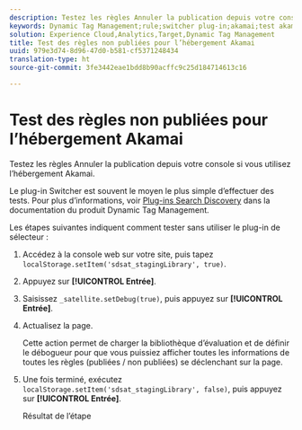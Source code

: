 ```yaml
---
description: Testez les règles Annuler la publication depuis votre console si vous utilisez l’hébergement Akamai.
keywords: Dynamic Tag Management;rule;switcher plug-in;akamai;test akamai;unpublished rules;test unpublished rules;debug rule
solution: Experience Cloud,Analytics,Target,Dynamic Tag Management
title: Test des règles non publiées pour l’hébergement Akamai
uuid: 979e3d74-8d96-47d0-b581-cf5371248434
translation-type: ht
source-git-commit: 3fe3442eae1bdd8b90acffc9c25d184714613c16

---
```



# Test des règles non publiées pour l’hébergement Akamai

Testez les règles Annuler la publication depuis votre console si vous utilisez l’hébergement Akamai.

Le plug-in Switcher est souvent le moyen le plus simple d’effectuer des tests. Pour plus d’informations, voir [Plug-ins Search Discovery](https://docs.adobe.com/content/help/fr-FR/dtm/using/resources/plugins/search-discovery-plugins.html) dans la documentation du produit Dynamic Tag Management.

Les étapes suivantes indiquent comment tester sans utiliser le plug-in de sélecteur :

1. Accédez à la console web sur votre site, puis tapez `localStorage.setItem('sdsat_stagingLibrary', true)`.
1. Appuyez sur **[!UICONTROL Entrée]**.
1. Saisissez `_satellite.setDebug(true)`, puis appuyez sur **[!UICONTROL Entrée]**.
1. Actualisez la page.

   Cette action permet de charger la bibliothèque d’évaluation et de définir le débogueur pour que vous puissiez afficher toutes les informations de toutes les règles (publiées / non publiées) se déclenchant sur la page.
1. Une fois terminé, exécutez `localStorage.setItem('sdsat_stagingLibrary', false)`, puis appuyez sur **[!UICONTROL Entrée]**.

   Résultat de l’étape
